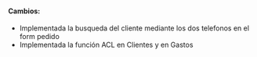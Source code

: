 <h4>Cambios:</h4>  
<ul>   
    <li>Implementada la busqueda del cliente mediante los dos telefonos en el form pedido</li>
    <li>Implementada la función ACL en Clientes y en Gastos</li>
</ul>